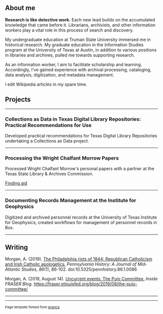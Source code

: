 ## About me

**Research is like detective work.** Each new lead builds on the accumulated knowledge that came before it. Librarians, archivists, and other information workers play a vital role in this process of search and discovery.

My undergraduate education at Truman State University immersed me in historical research. My graduate education in the Information Studies program at the University of Texas at Austin, in addition to various positions in libraries and archives, pulled me towards supporting research. 

As an information worker, I aim to facilitate scholarship and learning. Accordingly, I've gained experience with archival processing, cataloging, data analysis, digitization, and metadata management. 

I edit Wikipedia articles in my spare time.

## Projects

---

### Collections as Data in Texas Digital Library Repositories: Practical Recommendations for Use

Developed practical recommendations for Texas Digital Library Repositories undertaking a Collections as Data project.

---

### Processing the Wright Chalfant Morrow Papers

Processed Wright Chalfant Morrow's personal papers with a partner at the Texas State Library & Archives Commission.

[Finding aid](http://legacy.lib.utexas.edu/taro/tslac/90058/tsl-90058.html)

---

### Documenting Records Management at the Institute for Geophysics

Digitized and archived personnel records at the University of Texas Institute for Geophysics; created workflows for management of personnel records in Box. 

---

## Writing

Morgan, A. (2019). [The Philadelphia riots of 1844: Republican Catholicism and Irish Catholic apologetics.](https://www.jstor.org/stable/10.5325/pennhistory.86.1.0086?seq=1) *Pennsylvania History: A Journal of Mid-Atlantic Studies, 86*(1), 86-102. doi:10.5325/pennhistory.86.1.0086

Morgan, A. (2019, August 14). [Uncurrent events: The Pujo Committee.](https://fraser.stlouisfed.org/blog/2019/08/the-pujo-committee/) *Inside FRASER Blog.* https://fraser.stlouisfed.org/blog/2019/08/the-pujo-committee/

---




---
<p style="font-size:11px">Page template forked from <a href="https://github.com/evanca/quick-portfolio">evanca</a></p>
<!-- Remove above link if you don't want to attibute -->
